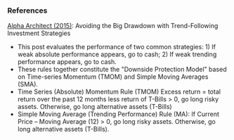 ### References

[Alpha Architect (2015)](https://alphaarchitect.com/2015/08/avoiding-the-big-drawdown-with-trend-following-investment-strategies/): Avoiding the Big Drawdown with Trend-Following Investment Strategies
- This post evaluates the performance of two common strategies: 1) If weak absolute performance appears, go to cash; 2) If weak trending performance appears, go to cash.
- These rules together constitute the "Downside Protection Model" based on Time-series Momentum (TMOM) and Simple Moving Averages (SMA).
- Time Series (Absolute) Momentum Rule (TMOM) Excess return = total return over the past 12 months less return of T-Bills > 0, go long risky assets. Otherwise, go long alternative assets (T-Bills)
- Simple Moving Average (Trending Performance) Rule (MA): If Current Price – Moving Average (12) > 0, go long risky assets. Otherwise, go long alternative assets (T-Bills).
